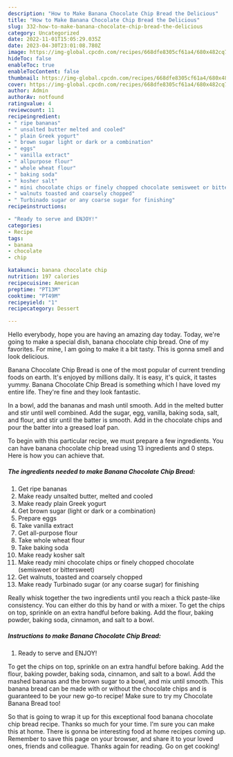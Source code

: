 ```yaml
---
description: "How to Make Banana Chocolate Chip Bread the Delicious"
title: "How to Make Banana Chocolate Chip Bread the Delicious"
slug: 332-how-to-make-banana-chocolate-chip-bread-the-delicious
category: Uncategorized
date: 2022-11-01T15:05:29.035Z
date: 2023-04-30T23:01:08.780Z
image: https://img-global.cpcdn.com/recipes/668dfe8305cf61a4/680x482cq70/banana-chocolate-chip-bread-recipe-main-photo.jpg
hideToc: false
enableToc: true
enableTocContent: false
thumbnail: https://img-global.cpcdn.com/recipes/668dfe8305cf61a4/680x482cq70/banana-chocolate-chip-bread-recipe-main-photo.jpg
cover: https://img-global.cpcdn.com/recipes/668dfe8305cf61a4/680x482cq70/banana-chocolate-chip-bread-recipe-main-photo.jpg
author: Admin
authorAv: notfound
ratingvalue: 4
reviewcount: 11
recipeingredient:
- " ripe bananas"
- " unsalted butter melted and cooled"
- " plain Greek yogurt"
- " brown sugar light or dark or a combination"
- " eggs"
- " vanilla extract"
- " allpurpose flour"
- " whole wheat flour"
- " baking soda"
- " kosher salt"
- " mini chocolate chips or finely chopped chocolate semisweet or bittersweet"
- " walnuts toasted and coarsely chopped"
- " Turbinado sugar or any coarse sugar for finishing"
recipeinstructions:

- "Ready to serve and ENJOY!"
categories:
- Recipe
tags:
- banana
- chocolate
- chip

katakunci: banana chocolate chip 
nutrition: 197 calories
recipecuisine: American
preptime: "PT13M"
cooktime: "PT49M"
recipeyield: "1"
recipecategory: Dessert

---
```



Hello everybody, hope you are having an amazing day today. Today, we're going to make a special dish, banana chocolate chip bread. One of my favorites. For mine, I am going to make it a bit tasty. This is gonna smell and look delicious.

Banana Chocolate Chip Bread is one of the most popular of current trending foods on earth. It's enjoyed by millions daily. It is easy, it's quick, it tastes yummy. Banana Chocolate Chip Bread is something which I have loved my entire life. They're fine and they look fantastic.

In a bowl, add the bananas and mash until smooth. Add in the melted butter and stir until well combined. Add the sugar, egg, vanilla, baking soda, salt, and flour, and stir until the batter is smooth. Add in the chocolate chips and pour the batter into a greased loaf pan.


To begin with this particular recipe, we must prepare a few ingredients. You can have banana chocolate chip bread using 13 ingredients and 0 steps. Here is how you can achieve that.

<!--inarticleads1-->

##### The ingredients needed to make Banana Chocolate Chip Bread:

1. Get  ripe bananas
1. Make ready  unsalted butter, melted and cooled
1. Make ready  plain Greek yogurt
1. Get  brown sugar (light or dark or a combination)
1. Prepare  eggs
1. Take  vanilla extract
1. Get  all-purpose flour
1. Take  whole wheat flour
1. Take  baking soda
1. Make ready  kosher salt
1. Make ready  mini chocolate chips or finely chopped chocolate (semisweet or bittersweet)
1. Get  walnuts, toasted and coarsely chopped
1. Make ready  Turbinado sugar (or any coarse sugar) for finishing


Really whisk together the two ingredients until you reach a thick paste-like consistency. You can either do this by hand or with a mixer. To get the chips on top, sprinkle on an extra handful before baking. Add the flour, baking powder, baking soda, cinnamon, and salt to a bowl. 

<!--inarticleads2-->

##### Instructions to make Banana Chocolate Chip Bread:


1. Ready to serve and ENJOY!

To get the chips on top, sprinkle on an extra handful before baking. Add the flour, baking powder, baking soda, cinnamon, and salt to a bowl. Add the mashed bananas and the brown sugar to a bowl, and mix until smooth. This banana bread can be made with or without the chocolate chips and is guaranteed to be your new go-to recipe! Make sure to try my Chocolate Banana Bread too! 

So that is going to wrap it up for this exceptional food banana chocolate chip bread recipe. Thanks so much for your time. I'm sure you can make this at home. There is gonna be interesting food at home recipes coming up. Remember to save this page on your browser, and share it to your loved ones, friends and colleague. Thanks again for reading. Go on get cooking!
